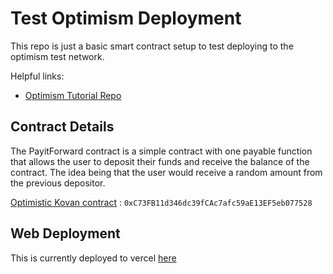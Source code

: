 # Test Optimism Deployment

This repo is just a basic smart contract setup to test deploying to the optimism test network.

Helpful links:
- [Optimism Tutorial Repo](https://github.com/ethereum-optimism/optimism-tutorial/tree/main/getting-started)


## Contract Details

The PayitForward contract is a simple contract with one payable function that allows the user to deposit their funds
and receive the balance of the contract. The idea being that the user would receive a random amount from the previous depositor.

[Optimistic Kovan contract](https://kovan-optimistic.etherscan.io/address/0xC73FB11d346dc39fCAc7afc59aE13EF5eb077528) : `0xC73FB11d346dc39fCAc7afc59aE13EF5eb077528`

## Web Deployment

This is currently deployed to vercel [here](https://pay-it-forward-kovan.vercel.app/_)

